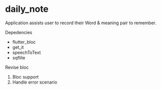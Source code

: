 # daily_note

Application assists user to record their Word & meaning pair to remember.

Depedencies
- flutter_bloc
- get_it
- speechToText
- sqflite

Revise bloc
1. Bloc support
2. Handle error scenario